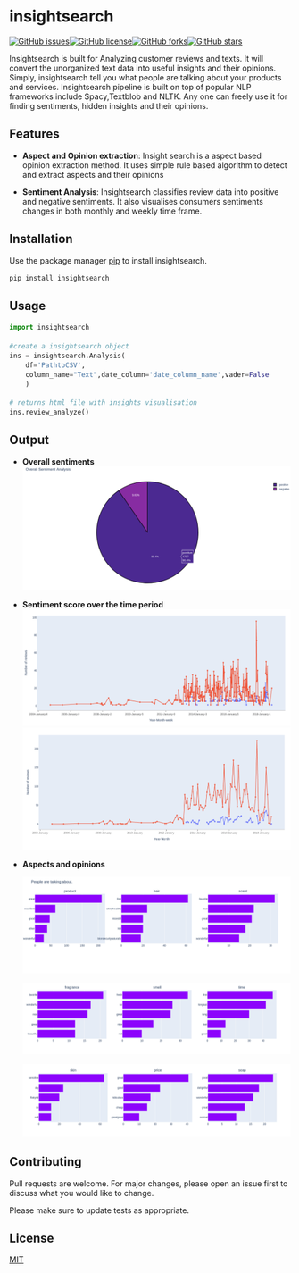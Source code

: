 # insightsearch

[![GitHub issues](https://img.shields.io/github/issues/vivekalex61/insightsearch)](https://github.com/vivekalex61/insightsearch/issues)[![GitHub license](https://img.shields.io/github/license/vivekalex61/insightsearch?style=flat-square)](https://github.com/vivekalex61/insightsearch/blob/master/LICENCE.txt)[![GitHub forks](https://img.shields.io/github/forks/vivekalex61/insightsearch)](https://github.com/vivekalex61/insightsearch/network)[![GitHub stars](https://img.shields.io/github/stars/vivekalex61/insightsearch)](https://github.com/vivekalex61/insightsearch/stargazers)


Insightsearch is built for Analyzing customer reviews and texts. It will convert the unorganized text data into useful insights and their opinions. Simply, insightsearch tell you what people are talking about your products and services. Insightsearch pipeline is built on top of popular NLP frameworks include Spacy,Textblob and NLTK. Any one can freely use it for finding sentiments, hidden insights and their opinions.

## Features
- **Aspect and Opinion extraction**: Insight search is a aspect based opinion extraction method. It uses simple rule based algorithm to detect and extract aspects and their opinions

- **Sentiment Analysis**: Insightsearch classifies review data into positive and negative sentiments. It also visualises consumers sentiments changes in both monthly and weekly time frame.


## Installation

Use the package manager [pip](https://pip.pypa.io/en/stable/) to install insightsearch.

```bash
pip install insightsearch
```

## Usage

```python
import insightsearch

#create a insightsearch object
ins = insightsearch.Analysis(
    df='PathtoCSV',
    column_name="Text",date_column='date_column_name',vader=False
    )

# returns html file with insights visualisation
ins.review_analyze()
```
## Output
- **Overall sentiments** 
![alt text](https://github.com/vivekalex61/insightsearch/blob/master/test/overall_sentiments.png)
- **Sentiment score over the time period** 
![alt text](https://github.com/vivekalex61/insightsearch/blob/master/test/overall_sentiments_weekly.png)
![alt text](https://github.com/vivekalex61/insightsearch/blob/master/test/overall_sentiments_monthly.png)
- **Aspects and opinions**
 
   ![alt text](https://github.com/vivekalex61/insightsearch/blob/master/test/aspect_opinions_1.png)

   ![alt text](https://github.com/vivekalex61/insightsearch/blob/master/test/aspect_opinions_2.png)

   ![alt text](https://github.com/vivekalex61/insightsearch/blob/master/test/aspect_opinions_3.png)




## Contributing
Pull requests are welcome. For major changes, please open an issue first to discuss what you would like to change.

Please make sure to update tests as appropriate.

## License
[MIT](https://choosealicense.com/licenses/mit/)
